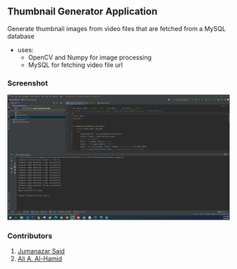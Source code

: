 ## Thumbnail Generator Application
Generate thumbnail images from video files that are fetched from a MySQL database

- uses: 
  - OpenCV and Numpy for image processing
  - MySQL for fetching video file url



### Screenshot 
![Screenshot](./Screenshot.png)


### Contributors

1. [Jumanazar Said](https://github.com/jsr1611)
2. [Ali A. Al-Hamid](mailto:alihamid@cbnu.ac.kr)
